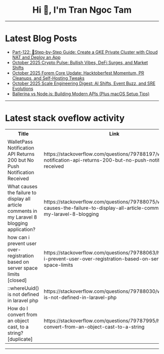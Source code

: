 <h1 align="center">Hi 👋, I'm Tran Ngoc Tam</h1>

---

# Latest Blog Posts 
<!-- BLOG-POST-LIST:START -->
- [Part-122: 🚀Step-by-Step Guide: Create a GKE Private Cluster with Cloud NAT and Deploy an App](https://dev.to/latchudevops/part-122-step-by-step-guide-create-a-gke-private-cluster-with-cloud-nat-and-deploy-an-app-17je)
- [October 2025 Crypto Pulse: Bullish Vibes, DeFi Surges, and Market Shifts](https://dev.to/om_shree_0709/october-2025-crypto-pulse-bullish-vibes-defi-surges-and-market-shifts-48i8)
- [October 2025 Forem Core Update: Hacktoberfest Momentum, PR Cleanups, and Self-Hosting Tweaks](https://dev.to/om_shree_0709/october-2025-forem-core-update-hacktoberfest-momentum-pr-cleanups-and-self-hosting-tweaks-ii2)
- [October 2025 Scale Engineering Digest: AI Shifts, Event Buzz, and SRE Evolutions](https://dev.to/om_shree_0709/october-2025-scale-engineering-digest-ai-shifts-event-buzz-and-sre-evolutions-5cdf)
- [Ballerina vs Node.js: Building Modern APIs &lpar;Plus macOS Setup Tips&rpar;](https://dev.to/morningstarxcdcode/ballerina-vs-nodejs-building-modern-apis-plus-macos-setup-tips-582k)
<!-- BLOG-POST-LIST:END -->

---

# Latest stack oveflow activity
<table>
  <tr><th>Title</th><th>Link</th></tr>
  <!-- STACKOVERFLOW:START --><tr><td>WalletPass Notification API Returns 200 but No Push Notification Received</td><td>https://stackoverflow.com/questions/79788197/walletpass-notification-api-returns-200-but-no-push-notification-received</td></tr><tr><td>What causes the failure to display all article comments in my Laravel 8 blogging application?</td><td>https://stackoverflow.com/questions/79788075/what-causes-the-failure-to-display-all-article-comments-in-my-laravel-8-blogging</td></tr><tr><td>how can i prevent user over-registration based on server space limits [closed]</td><td>https://stackoverflow.com/questions/79788063/how-can-i-prevent-user-over-registration-based-on-server-space-limits</td></tr><tr><td>::whereUuid&lpar;&rpar; is not defined in laravel php</td><td>https://stackoverflow.com/questions/79788030/whereuuid-is-not-defined-in-laravel-php</td></tr><tr><td>How do I convert from an object cast, to a string? [duplicate]</td><td>https://stackoverflow.com/questions/79787995/how-do-i-convert-from-an-object-cast-to-a-string</td></tr><!-- STACKOVERFLOW:END -->
</table>

---


